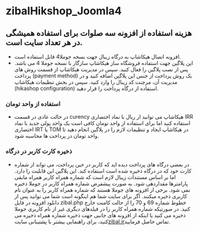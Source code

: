 # zibalHikshop_Joomla4
## هزینه استفاده از افزونه سه صلوات برای استفاده همیشگی در هر تعداد سایت است.
+ افزونه اتصال هیکاشاپ به درگاه زیبال جهت نسخه جوملا4 قابل استفاده است.
+ این پلاگین جهت استفاده فروشگاه ساز هیکاشاپ سازگار با نسخه جوملا 4 می باشد. پس از نصب پلاگین را فعال کنید. سپس در مدیریت هیکاشاپ از قسمت روش های پرداخت (payment method) یک روش پرداخت از جنس این پلاگین اضافه کنید و در مدیریت آن، مرچنت کد زیبال را وارد کنید. سپس در بخش تنظیمات هیکاشاپ (hikashop configuration) استفاده از درگاه پرداخت را قرار دهید.
### استفاده از واحد تومان
+ در حالت عادی در قسمت curency هیکاشاپ می توانید از ریال با نماد اختصاری IRR استفاده کنید اما برای استفاده از واحد تومان کافی است یک واحد پولی جدید با نماد اختصاری IRT یا TOM در هیکاشاپ ایجاد و تنظیمات لازم را در پلاگین انجام دهید تا واحد تومان در پرداخت ها محاسبه شود.
### ذخیره کارت کاربر در درگاه
+ در بعضی درگاه های پرداخت دیده اید که کاربر در حین پرداخت، می تواند از شماره کارت خود که در درگاه ذخیره شده است استفاده کند. این پلاگین این قابلیت را دارد. اما بر اساس مستندات زیبال لازم است که شماره همراه کاربر همراه مابقی پارامترها مقداردهی شود. به صورت پیشفرض شماره همراه کاربر در جوملا ذخیره نمی شود. برخی از افزونه های جوملا هستند که شماره همراه کاربر را به عنوان نام کاربری ذخیره میکنند. اگر برای سایت شما هم اینگونه است شما می توانید پس از دانلود افزونه در فایل zibal.php خطوط شماره 69 و 70 را از حالت کامنت خارج کنید. در صورتیکه شماره همراه کاربر را در فیلدهای دیگری غیر از نام کاربری جوملا ذخیره می کنید یا اینکه از افزونه های جانبی جهت ذخیره شماره همراه ذخیره می کنید، برای راهنمایی بیشتر با پشتیبانی سایت[zibal.ir](https://zibal.ir)تماس حاصل فرمایید.

